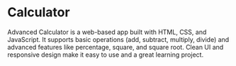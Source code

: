 # Calculator
Advanced Calculator is a web-based app built with HTML, CSS, and JavaScript. It supports basic operations (add, subtract, multiply, divide) and advanced features like percentage, square, and square root. Clean UI and responsive design make it easy to use and a great learning project.
